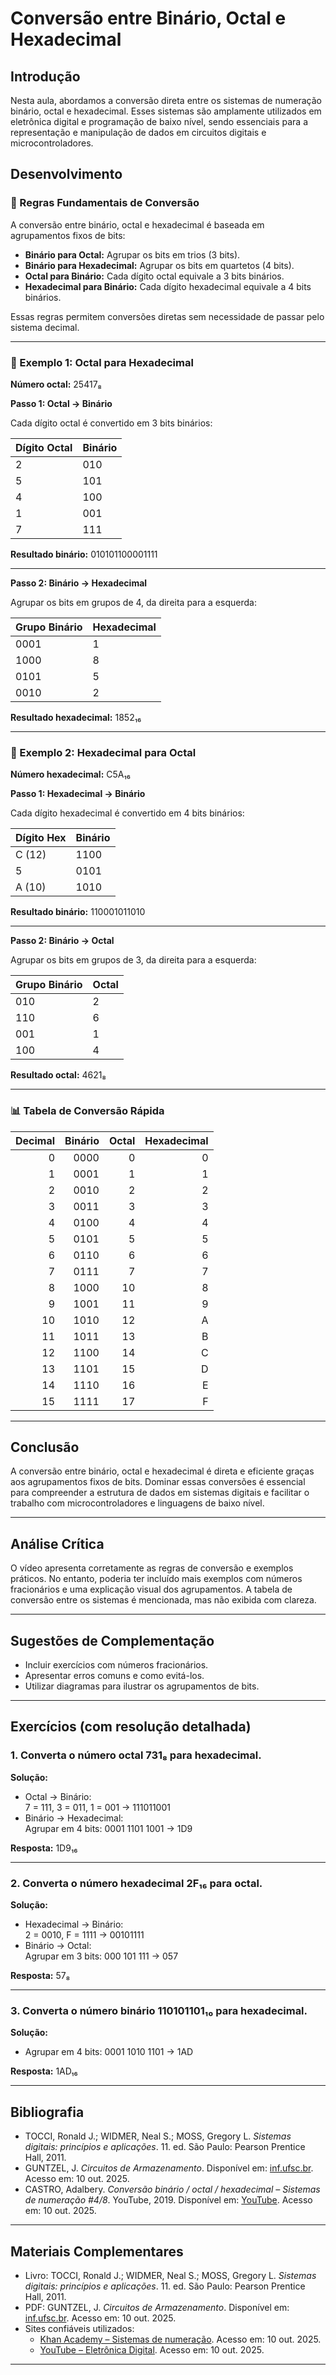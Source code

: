 ﻿# Conversão entre Binário, Octal e Hexadecimal

## Introdução

Nesta aula, abordamos a conversão direta entre os sistemas de numeração binário, octal e hexadecimal. Esses sistemas são amplamente utilizados em eletrônica digital e programação de baixo nível, sendo essenciais para a representação e manipulação de dados em circuitos digitais e microcontroladores.

## Desenvolvimento

### 🔁 Regras Fundamentais de Conversão

A conversão entre binário, octal e hexadecimal é baseada em agrupamentos fixos de bits:

- **Binário para Octal:** Agrupar os bits em trios (3 bits).
- **Binário para Hexadecimal:** Agrupar os bits em quartetos (4 bits).
- **Octal para Binário:** Cada dígito octal equivale a 3 bits binários.
- **Hexadecimal para Binário:** Cada dígito hexadecimal equivale a 4 bits binários.

Essas regras permitem conversões diretas sem necessidade de passar pelo sistema decimal.

---

### 📘 Exemplo 1: Octal para Hexadecimal

**Número octal:** 25417₈

**Passo 1: Octal → Binário**

Cada dígito octal é convertido em 3 bits binários:

| Dígito Octal | Binário |
|--------------|---------|
| 2            | 010     |
| 5            | 101     |
| 4            | 100     |
| 1            | 001     |
| 7            | 111     |

**Resultado binário:** 010101100001111

---

**Passo 2: Binário → Hexadecimal**

Agrupar os bits em grupos de 4, da direita para a esquerda:

| Grupo Binário | Hexadecimal |
|---------------|-------------|
| 0001          | 1           |
| 1000          | 8           |
| 0101          | 5           |
| 0010          | 2           |

**Resultado hexadecimal:** 1852₁₆

---

### 📘 Exemplo 2: Hexadecimal para Octal

**Número hexadecimal:** C5A₁₆

**Passo 1: Hexadecimal → Binário**

Cada dígito hexadecimal é convertido em 4 bits binários:

| Dígito Hex | Binário |
|------------|---------|
| C (12)     | 1100    |
| 5          | 0101    |
| A (10)     | 1010    |

**Resultado binário:** 110001011010

---

**Passo 2: Binário → Octal**

Agrupar os bits em grupos de 3, da direita para a esquerda:

| Grupo Binário | Octal |
|---------------|-------|
| 010           | 2     |
| 110           | 6     |
| 001           | 1     |
| 100           | 4     |

**Resultado octal:** 4621₈

---

### 📊 Tabela de Conversão Rápida

| Decimal | Binário | Octal | Hexadecimal |
|--------:|--------:|------:|------------:|
| 0       | 0000    | 0     | 0           |
| 1       | 0001    | 1     | 1           |
| 2       | 0010    | 2     | 2           |
| 3       | 0011    | 3     | 3           |
| 4       | 0100    | 4     | 4           |
| 5       | 0101    | 5     | 5           |
| 6       | 0110    | 6     | 6           |
| 7       | 0111    | 7     | 7           |
| 8       | 1000    | 10    | 8           |
| 9       | 1001    | 11    | 9           |
| 10      | 1010    | 12    | A           |
| 11      | 1011    | 13    | B           |
| 12      | 1100    | 14    | C           |
| 13      | 1101    | 15    | D           |
| 14      | 1110    | 16    | E           |
| 15      | 1111    | 17    | F           |

---

## Conclusão

A conversão entre binário, octal e hexadecimal é direta e eficiente graças aos agrupamentos fixos de bits. Dominar essas conversões é essencial para compreender a estrutura de dados em sistemas digitais e facilitar o trabalho com microcontroladores e linguagens de baixo nível.

---

## Análise Crítica

O vídeo apresenta corretamente as regras de conversão e exemplos práticos. No entanto, poderia ter incluído mais exemplos com números fracionários e uma explicação visual dos agrupamentos. A tabela de conversão entre os sistemas é mencionada, mas não exibida com clareza.

---

## Sugestões de Complementação

- Incluir exercícios com números fracionários.
- Apresentar erros comuns e como evitá-los.
- Utilizar diagramas para ilustrar os agrupamentos de bits.

---

## Exercícios (com resolução detalhada)

### 1. Converta o número octal 731₈ para hexadecimal.

**Solução:**
- Octal → Binário:  
  7 = 111, 3 = 011, 1 = 001 → 111011001
- Binário → Hexadecimal:  
  Agrupar em 4 bits: 0001 1101 1001 → 1D9

**Resposta:** 1D9₁₆

---

### 2. Converta o número hexadecimal 2F₁₆ para octal.

**Solução:**
- Hexadecimal → Binário:  
  2 = 0010, F = 1111 → 00101111
- Binário → Octal:  
  Agrupar em 3 bits: 000 101 111 → 057

**Resposta:** 57₈

---

### 3. Converta o número binário 110101101₁₀ para hexadecimal.

**Solução:**
- Agrupar em 4 bits: 0001 1010 1101 → 1AD

**Resposta:** 1AD₁₆

---

## Bibliografia

- TOCCI, Ronald J.; WIDMER, Neal S.; MOSS, Gregory L. *Sistemas digitais: princípios e aplicações*. 11. ed. São Paulo: Pearson Prentice Hall, 2011.
- GUNTZEL, J. *Circuitos de Armazenamento*. Disponível em: [inf.ufsc.br](https://www.inf.ufsc.br/~j.guntzel/isd/isd5.pdf). Acesso em: 10 out. 2025.
- CASTRO, Adalbery. *Conversão binário / octal / hexadecimal – Sistemas de numeração #4/8*. YouTube, 2019. Disponível em: [YouTube](https://www.youtube.com/watch?v=BXnJIlFgn9o). Acesso em: 10 out. 2025.

---

## Materiais Complementares

- Livro: TOCCI, Ronald J.; WIDMER, Neal S.; MOSS, Gregory L. *Sistemas digitais: princípios e aplicações*. 11. ed. São Paulo: Pearson Prentice Hall, 2011.
- PDF: GUNTZEL, J. *Circuitos de Armazenamento*. Disponível em: [inf.ufsc.br](https://www.inf.ufsc.br/~j.guntzel/isd/isd5.pdf). Acesso em: 10 out. 2025.
- Sites confiáveis utilizados:
  - [Khan Academy – Sistemas de numeração](https://pt.khanacademy.org/computing/computer-science/cryptography/number-systems/a/number-systems-review). Acesso em: 10 out. 2025.
  - [YouTube – Eletrônica Digital](https://www.youtube.com/watch?v=BXnJIlFgn9o). Acesso em: 10 out. 2025.

---